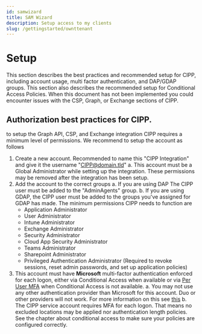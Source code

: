 ```yaml
---
id: samwizard
title: SAM Wizard
description: Setup access to my clients
slug: /gettingstarted/ownttenant
---
```


# Setup

This section describes the best practices and recommended setup for CIPP, including account usage, multi factor authentication, and DAP/GDAP groups. This section also describes the recommended setup for Conditional Access Policies. When this document has not been implemented you could encounter issues with the CSP, Graph, or Exchange sections of CIPP.

##  Authorization best practices for CIPP.

to setup the Graph API, CSP, and Exchange integration CIPP requires a minimum level of permissions. We recommend to setup the account as follows

1. Create a new account. Recommended to name this "CIPP Integration" and give it the username "CIPP@domain.tld"
	a. This account must be a Global Administrator while setting up the integration. These permissions may be removed after the integration has been setup.
2. Add the account to the correct groups
	a. If you are using DAP The CIPP user must be added to the "AdminAgents" group. 
	b. If you are using GDAP, the CIPP user must be added to the groups you've assigned for GDAP has made. The minimum permissions CIPP needs to function are
	-   Application Administrator
    -   User Administrator
    -   Intune Administrator
    -   Exchange Administrator
    -   Security Administrator
    -   Cloud App Security Administrator
    -   Teams Administrator
    -   Sharepoint Administrator
    -   Privileged Authentication Administrator (Required to revoke sessions, reset admin passwords, and set up application policies)
3. This account must have **Microsoft** multi-factor authentication enforced for each logon, either via Conditional Access when available or via [Per User MFA](https://account.activedirectory.windowsazure.com/UserManagement/MultifactorVerification.aspx) when Conditional Access is not available. 
	 a.  You may not use any other authentication provider than Microsoft for this account. Duo or other providers will not work. For more information on this see [this](https://learn.microsoft.com/en-us/partner-center/partner-security-requirements-mandating-mfa#supported-mfa-options)
	 b. The CIPP service account requires MFA for each logon. That means no excluded locations may be applied nor authentication length policies. See the chapter about conditional access to make sure your policies are configured correctly.

